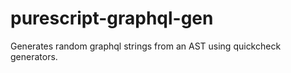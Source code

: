 # purescript-graphql-gen

Generates random graphql strings from an AST using quickcheck generators.
